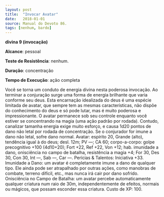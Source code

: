 ```yaml
---
layout: post
title:  "Invocar Avatar"
date:   2018-01-01
source: Manual do Devoto 86.
tags: [nenhum, bardo]
---
```


**divina 9 (invocação)**

**Alcance**: pessoal

**Teste de Resistência**: nenhum.

**Duração**: concentração

**Tempo de Execução**: ação completa

Você se torna um conduto de energia divina nesta poderosa invocação. Ao terminar a conjuração surge uma forma de energia brilhante que varia conforme seu deus. Esta encarnação idealizada do deus é uma espécie limitada de avatar, que sempre tem as mesmas características, não dispõe do conhecimento do deus e só pode lutar, mas é muito poderosa e impressionante. O avatar permanece sob seu controle enquanto você estiver se concentrando na magia (uma ação padrão por rodada). Contudo, canalizar tamanha energia exige muito esforço, e causa 1d20 pontos de dano não letal por rodada de concentração. Se o conjurador for imune a dano não letal, sofre dano normal.
Avatar: espírito 20, Grande (alto), tendência igual à do deus; desl. 12m; PV —; CA 60; corpo-a-corpo: golpe precognitivo +100 (4d10+20); Fort +22, Ref +22, Von +12; hab. imunidade a dano, onisciência no campo de batalha, resistência a magia +4; For 30, Des 30, Con 30, Int —, Sab —, Car —.
Perícias & Talentos: Iniciativa +33.
Imunidade a Dano: um avatar é completamente imune a dano de qualquer tipo. Ele ainda pode ser atrapalhado por outras ações, como manobras de combate, terreno difícil, etc., mas nunca irá cair por dano sofrido.
Onisciência no Campo de Batalha:
um avatar percebe automaticamente qualquer criatura num raio de 30m, independentemente de efeitos, normais ou mágicos, que possam esconder essa criatura.
Custo de XP: 100.

